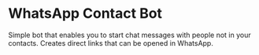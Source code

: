 # WhatsApp Contact Bot

Simple bot that enables you to start chat messages with people not in your contacts.
Creates direct links that can be opened in WhatsApp.
